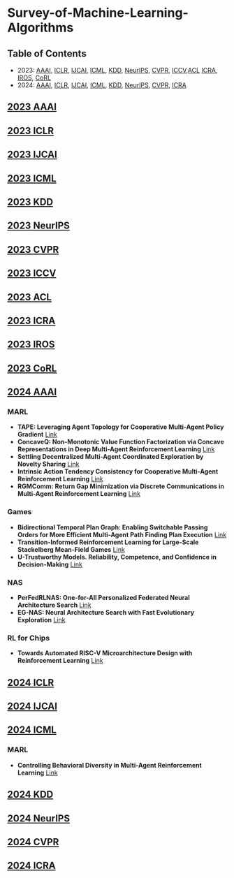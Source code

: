 # Survey-of-Machine-Learning-Algorithms


## Table of Contents
- 2023:  [AAAI](#2023-AAAI), [ICLR](#2023-iclr),  [IJCAI](#2023-IJCAI), [ICML](#2023-icml),  [KDD](#2023-KDD), [NeurIPS](#2023-neurips), [CVPR](#2023-cvpr), [ICCV](#2023-iccv),[ACL](#2023-ACL) [ICRA](#2023-ICRA), [IROS](#2023-IROS), [CoRL](#2023-CORL)
- 2024:  [AAAI](#2024-AAAI),  [ICLR](#2024-iclr), [IJCAI](#2024-IJCAI), [ICML](#2024-icml), [KDD](#2024-KDD), [NeurIPS](#2024-neurips), [CVPR](#2024-cvpr), [ICRA](#2024-ICRA)
  


<!-- ****************************************************************** 2023 **************************************************************************** -->  

## [2023 AAAI](https://dblp.org/db/conf/aaai/aaai2023.html)


## [2023 ICLR](https://openreview.net/group?id=ICLR.cc/2023/Conference)


## [2023 IJCAI](https://ijcai-23.org/main-track-accepted-papers/)


## [2023 ICML](https://openreview.net/group?id=ICML.cc/2023/Conference#tab-accept-poster)


## [2023 KDD](https://dl.acm.org/doi/proceedings/10.1145/3580305)


## [2023 NeurIPS](https://openreview.net/group?id=NeurIPS.cc/2023/Conference#tab-accept-oral)


## [2023 CVPR](https://openaccess.thecvf.com/CVPR2023?day=all)


## [2023 ICCV](https://openaccess.thecvf.com/ICCV2023?day=all)

## [2023 ACL](https://2023.aclweb.org/program/accepted_main_conference/#short-papers)


## [2023 ICRA](https://ieeexplore.ieee.org/xpl/conhome/10160211/proceeding)


## [2023 IROS](https://ieeexplore.ieee.org/xpl/conhome/10341341/proceeding)


## [2023 CoRL](https://openreview.net/group?id=robot-learning.org/CoRL/2023/Conference)



<!-- ****************************************************************** 2024 **************************************************************************** -->

## [2024 AAAI](https://aaai.org/wp-content/uploads/2023/12/Main-Track.pdf)

### MARL
- **TAPE: Leveraging Agent Topology for Cooperative Multi-Agent Policy Gradient** [Link](https://arxiv.org/pdf/2312.15667) 
- **ConcaveQ: Non-Monotonic Value Function Factorization via Concave Representations in Deep Multi-Agent Reinforcement Learning** [Link](https://arxiv.org/pdf/2312.15555)
- **Settling Decentralized Multi-Agent Coordinated Exploration by Novelty Sharing** [Link](https://arxiv.org/pdf/2402.02097)
- **Intrinsic Action Tendency Consistency for Cooperative Multi-Agent Reinforcement Learning** [Link](https://arxiv.org/pdf/2406.18152v1)
- **RGMComm: Return Gap Minimization via Discrete Communications in Multi-Agent Reinforcement Learning** [Link](https://arxiv.org/pdf/2308.03358)

### Games
- **Bidirectional Temporal Plan Graph: Enabling Switchable Passing Orders for More Efficient Multi-Agent Path Finding Plan Execution** [Link](https://arxiv.org/pdf/2401.00315)
- **Transition-Informed Reinforcement Learning for Large-Scale Stackelberg Mean-Field Games** [Link](https://github.com/IpadLi/SMFG)
- **U-Trustworthy Models. Reliability, Competence, and Confidence in Decision-Making** [Link](https://arxiv.org/pdf/2401.02062)

### NAS
- **PerFedRLNAS: One-for-All Personalized Federated Neural Architecture Search**   [Link](https://github.com/TL-System/plato/tree/main/)
- **EG-NAS: Neural Architecture Search with Fast Evolutionary Exploration**  [Link](https://github.com/caicaicheng/EG-NAS)

### RL for Chips
- **Towards Automated RISC-V Microarchitecture Design with Reinforcement Learning** [Link](https://github.com/baichen318/rl-explorer)

## [2024 ICLR](https://openreview.net/group?id=ICLR.cc/2024/Conference)

## [2024 IJCAI](https://ijcai24.org/main-track-accepted-papers/)


## [2024 ICML](https://openreview.net/group?id=ICML.cc/2024/Conference#tab-accept-oral)



### MARL
- **Controlling Behavioral Diversity in Multi-Agent Reinforcement Learning** [Link](https://arxiv.org/pdf/2405.15054) 

## [2024 KDD](https://dl.acm.org/doi/proceedings/10.1145/3637528)

## [2024 NeurIPS](https://openreview.net/group?id=NeurIPS.cc/2024)

## [2024 CVPR](https://openaccess.thecvf.com/CVPR2024?day=all)


## [2024 ICRA](https://ieeexplore.ieee.org/xpl/conhome/10609961/proceeding)



